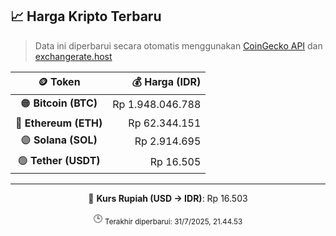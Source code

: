 

<!-- HARGA_KRIPTO -->
## 📈 Harga Kripto Terbaru

> Data ini diperbarui secara otomatis menggunakan [CoinGecko API](https://www.coingecko.com/) dan [exchangerate.host](https://exchangerate.host/)

<div align="center">

| 🪙 Token | 💰 Harga (IDR) |
|:------:|---------------:|
| 🟠 **Bitcoin (BTC)**   | Rp 1.948.046.788 |
| 🔵 **Ethereum (ETH)**  | Rp 62.344.151 |
| 🟣 **Solana (SOL)**    | Rp 2.914.695 |
| 🟢 **Tether (USDT)**   | Rp 16.505 |

---

💱 **Kurs Rupiah (USD → IDR)**: Rp 16.503

🕒 <sub>Terakhir diperbarui: 31/7/2025, 21.44.53</sub>

</div>
<!-- /HARGA_KRIPTO -->